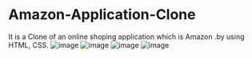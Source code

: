 # Amazon-Application-Clone
It is a Clone of an online shoping application which is Amazon .by using HTML, CSS.
![image](https://github.com/jalindarmogal/Amazon-Application-Clone/assets/102962324/6a4671e9-6918-4fff-b4b8-3cd2b0c6cb72)
![image](https://github.com/jalindarmogal/Amazon-Application-Clone/assets/102962324/f1803137-f15e-4a66-ae7b-215dc67ca0e6)
![image](https://github.com/jalindarmogal/Amazon-Application-Clone/assets/102962324/3e4874e3-d6da-4ad7-b6ed-0cbc14da7100)
![image](https://github.com/jalindarmogal/Amazon-Application-Clone/assets/102962324/e6de8c58-eb9e-4a3c-9c34-bbf2a942625d)
